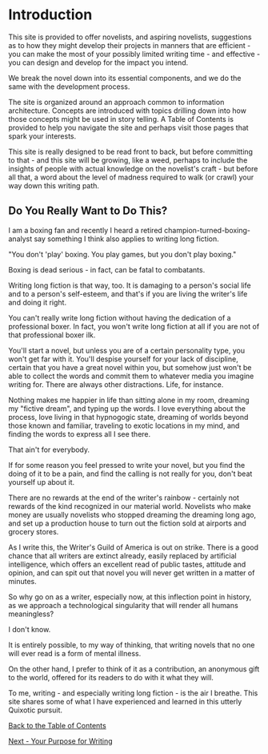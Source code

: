 # Introduction

This site is provided to offer novelists, and aspiring novelists, suggestions as to how they might develop their projects in manners that are efficient - you can make the most of your possibly limited writing time - and effective - you can design and develop for the impact you intend.

We break the novel down into its essential components, and we do the same with the development process.

The site is organized around an approach common to information architecture. Concepts are introduced with topics drilling down into how those concepts might be used in story telling. A Table of Contents is provided to help you navigate the site and perhaps visit those pages that spark your interests.

This site is really designed to be read front to back, but before committing to that - and this site will be growing, like a weed, perhaps to include the insights of people with actual knowledge on the novelist's craft - but before all that, a word about the level of madness required to walk (or crawl) your way down this writing path.

## Do You Really Want to Do This?

I am a boxing fan and recently I heard a retired champion-turned-boxing-analyst say something I think also applies to writing long fiction. 

"You don't 'play' boxing. You play games, but you don't play boxing."

Boxing is dead serious - in fact, can be fatal to combatants. 

Writing long fiction is that way, too. It is damaging to a person's social life and to a person's self-esteem, and that's if you are living the writer's life and doing it right. 

You can't really write long fiction without having the dedication of a professional boxer. In fact, you won't write long fiction at all if you are not of that professional boxer ilk.

You'll start a novel, but unless you are of a certain personality type, you won't get far with it. You'll despise yourself for your lack of discipline, certain that you have a great novel within you, but somehow just won't be able to collect the words and commit them to whatever media you imagine writing for. There are always other distractions. Life, for instance.

Nothing makes me happier in life than sitting alone in my room, dreaming my "fictive dream", and typing up the words. I love everything about the process, love living in that hypnogogic state, dreaming of worlds beyond those known and familiar, traveling to exotic locations in my mind, and finding the words to express all I see there.

That ain't for everybody.

If for some reason you feel pressed to write your novel, but you find the doing of it to be a pain, and find the calling is not really for you, don't beat yourself up about it. 

There are no rewards at the end of the writer's rainbow - certainly not rewards of the kind recognized in our material world. Novelists who make money are usually novelists who stopped dreaming the dreaming long ago, and set up a production house to turn out the fiction sold at airports and grocery stores. 

As I write this, the Writer's Guild of America is out on strike. There is a good chance that all writers are extinct already, easily replaced by artificial intelligence, which offers an excellent read of public tastes, attitude and opinion, and can spit out that novel you will never get written in a matter of minutes.

So why go on as a writer, especially now, at this inflection point in history, as we approach a technological singularity that will render all humans meaningless?

I don't know.

It is entirely possible, to my way of thinking, that writing novels that no one will ever read is a form of mental illness.

On the other hand, I prefer to think of it as a contribution, an anonymous gift to the world, offered for its readers to do with it what they will.

To me, writing - and especially writing long fiction - is the air I breathe. This site shares some of what I have experienced and learned in this utterly Quixotic pursuit.


[Back to the Table of Contents](/../../index.md)

[Next - Your Purpose for Writing](/YourPurpose.md)
